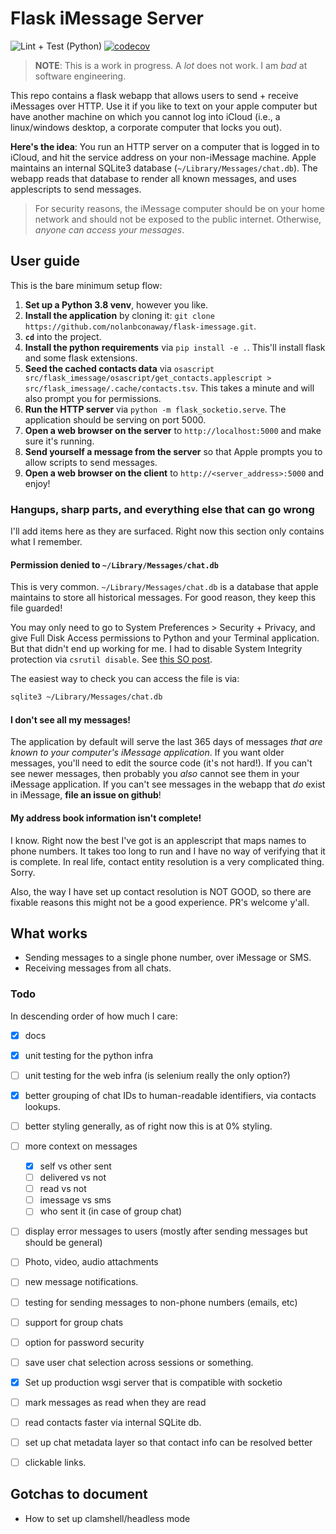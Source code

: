 # Flask iMessage Server

![Lint + Test (Python)](https://github.com/nolanbconaway/flask-imessage/workflows/Lint%20+%20Test%20(Python)/badge.svg?event=push)
[![codecov](https://codecov.io/gh/nolanbconaway/flask-imessage/branch/main/graph/badge.svg?token=G053KV5WHB)](https://codecov.io/gh/nolanbconaway/flask-imessage)

> **NOTE**: This is a work in progress. A _lot_ does not work. I am _bad_ at software engineering.

This repo contains a flask webapp that allows users to send + receive iMessages over HTTP. Use it if you like to text on your apple computer but have another machine on which you cannot log into iCloud (i.e., a linux/windows desktop, a corporate computer that locks you out).

**Here's the idea**: You run an HTTP server on a computer that is logged in to iCloud, and hit the service address on your non-iMessage machine. Apple maintains an internal SQLite3 database (`~/Library/Messages/chat.db`). The webapp reads that database to render all known messages, and uses applescripts to send messages.

> For security reasons, the iMessage computer should be on your home network and should not be exposed to the public internet. Otherwise, _anyone can access your messages_.

## User guide

This is the bare minimum setup flow:

1. **Set up a Python 3.8 venv**, however you like.
2. **Install the application** by cloning it: `git clone https://github.com/nolanbconaway/flask-imessage.git`.
3. **`cd`** into the project.
4. **Install the python requirements** via `pip install -e .`. This'll install flask and some flask extensions.
5. **Seed the cached contacts data** via `osascript src/flask_imessage/osascript/get_contacts.applescript > src/flask_imessage/.cache/contacts.tsv`. This takes a minute and will also prompt you for permissions. 
6. **Run the HTTP server** via `python -m flask_socketio.serve`. The application should be serving on port 5000.
7. **Open a web browser on the server** to `http://localhost:5000` and make sure it's running. 
8. **Send yourself a message from the server** so that Apple prompts you to allow scripts to send messages.
9.  **Open a web browser on the client** to `http://<server_address>:5000` and enjoy!


### Hangups, sharp parts, and everything else that can go wrong

I'll add items here as they are surfaced. Right now this section only contains what I remember.

#### Permission denied to `~/Library/Messages/chat.db`

This is very common. `~/Library/Messages/chat.db` is a database that apple maintains to store all historical messages. For good reason, they keep this file guarded! 

You may only need to go to System Preferences > Security + Privacy, and give Full Disk Access permissions to Python and your Terminal application. But that didn't end up working for me. I had to 
disable System Integrity protection via `csrutil disable`. See [this SO post](https://apple.stackexchange.com/questions/208478).

The easiest way to check you can access the file is via:

```sh
sqlite3 ~/Library/Messages/chat.db
```

#### I don't see all my messages!

The application by default will serve the last 365 days of messages _that are known to your computer's iMessage application_. If you want older messages, you'll need to edit the source code (it's not hard!). If you can't see newer messages, then probably you _also_ cannot see them in your iMessage application. If you can't see messages in the webapp that _do_ exist in iMessage, **file an issue on github**!

#### My address book information isn't complete!

I know. Right now the best I've got is an applescript that maps names to phone numbers. It takes too long to run and I have no way of verifying that it is complete. In real life, contact entity resolution is a very complicated thing. Sorry.

Also, the way I have set up contact resolution is NOT GOOD, so there are fixable reasons this might not be a good experience. PR's welcome y'all.

## What works

- Sending messages to a single phone number, over iMessage or SMS.
- Receiving messages from all chats.

### Todo

In descending order of how much I care:

- [x] docs
- [x] unit testing for the python infra
- [ ] unit testing for the web infra (is selenium really the only option?)
- [x] better grouping of chat IDs to human-readable identifiers, via contacts lookups.
- [ ] better styling generally, as of right now this is at 0% styling.
- [ ] more context on messages 
  - [x] self vs other sent
  - [ ] delivered vs not
  - [ ] read vs not
  - [ ] imessage vs sms
  - [ ] who sent it (in case of group chat)
- [ ] display error messages to users (mostly after sending messages but should be general)
- [ ] Photo, video, audio attachments
- [ ] new message notifications.
- [ ] testing for sending messages to non-phone numbers (emails, etc)
- [ ] support for group chats
- [ ] option for password security
- [ ] save user chat selection across sessions or something.
- [x] Set up production wsgi server that is compatible with socketio
- [ ] mark messages as read when they are read
- [ ] read contacts faster via internal SQLite db.
- [ ] set up chat metadata layer so that contact info can be resolved better
- [ ] clickable links.


## Gotchas to document

- How to set up clamshell/headless mode